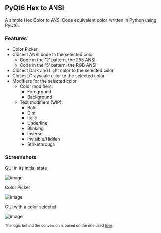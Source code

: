 ## PyQt6 Hex to ANSI

A simple Hex Color to ANSI Code equivalent color, written in Python using PyQt6.

### Features

- Color Picker
- Closest ANSI code to the selected color
  - Code in the '2' pattern, the 255 ANSI
  - Code in the '5' pattern, the RGB ANSI
- Closest Dark and Light color to the selected color
- Closest Grayscale color to the selected color
- Modifiers for the selected color
  - Color modifiers:
    - Foreground
    - Background
  - Text modifiers (WIP):
    - Bold
    - Dim
    - Italic
    - Underline
    - Blinking
    - Inverse
    - Invisible/Hidden
    - Strikethrough

### Screenshots

GUI in its initial state

![image](https://github.com/user-attachments/assets/5a06f9d3-8d70-4ee4-ba37-1ae4fc7ee4f7)

Color Picker

![image](https://github.com/user-attachments/assets/146b9839-6f00-4ca1-9275-481b4cdfbd61)

GUI with a color selected

![image](https://github.com/user-attachments/assets/86c36416-e416-469e-a86c-a7c0f771499d)

<sup>The logic behind the conversion is based on the one used [here][credits].</sup>

<!-- URLS -->

[credits]: https://www.hackitu.de/termcolor256/
